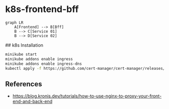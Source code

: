 # k8s-frontend-bff


```mermaid
graph LR
    A[Frontend] --> B[Bff]
    B --> C[Service 01]
    B --> D[Service 02]
```


## k8s Installation 


```bash
minikube start
minikube addons enable ingress
minikube addons enable ingress-dns
kubectl apply -f https://github.com/cert-manager/cert-manager/releases/download/v1.15.3/cert-manager.yaml
```

## References

* https://blog.kronis.dev/tutorials/how-to-use-nginx-to-proxy-your-front-end-and-back-end

